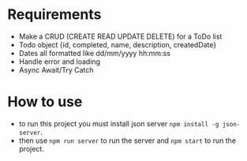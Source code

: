 # Requirements

- Make a CRUD (CREATE READ UPDATE DELETE) for a ToDo list
- Todo object {id, completed, name, description, createdDate}
- Dates all formatted like dd/mm/yyyy hh:mm:ss
- Handle error and loading
- Async Await/Try Catch

# How to use

- to run this project you must install json server `npm install -g json-server`.
- then use `npm run server` to run the server and `npm start` to run the project.
